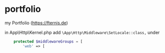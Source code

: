 # portfolio
my Portfolio (https://fternis.de)


in App\Http\Kernel.php
add `\App\Http\Middleware\SetLocale::class,` under 
```php
    protected $middlewareGroups = [
        'web' => [
```
